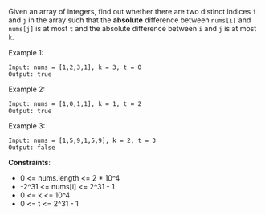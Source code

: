 Given an array of integers, find out whether there are two distinct indices `i` and `j` in the array such that the **absolute** difference between `nums[i]` and `nums[j]` is at most `t` and the absolute difference between `i` and `j` is at most `k`.

Example 1:
```
Input: nums = [1,2,3,1], k = 3, t = 0
Output: true
```

Example 2:
```
Input: nums = [1,0,1,1], k = 1, t = 2
Output: true
```

Example 3:
```
Input: nums = [1,5,9,1,5,9], k = 2, t = 3
Output: false
```

**Constraints**:
* 0 <= nums.length <= 2 * 10^4
* -2^31 <= nums[i] <= 2^31 - 1
* 0 <= k <= 10^4
* 0 <= t <= 2^31 - 1